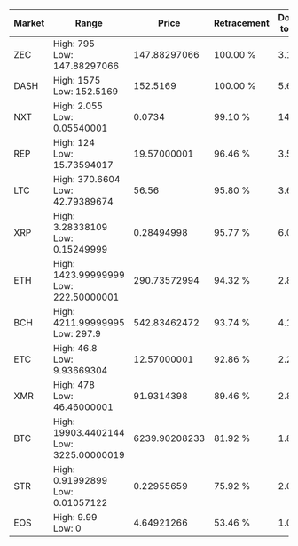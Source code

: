 | Market | Range | Price| Retracement | Doubles to 50% |
| --- | --- | --- | --- | --- |
| ZEC | High: 795<br />Low: 147.88297066 | 147.88297066 | 100.00 % | 3.19 |
| DASH | High: 1575<br />Low: 152.5169 | 152.5169 | 100.00 % | 5.66 |
| NXT | High: 2.055<br />Low: 0.05540001 | 0.0734 | 99.10 % | 14.38 |
| REP | High: 124<br />Low: 15.73594017 | 19.57000001 | 96.46 % | 3.57 |
| LTC | High: 370.6604<br />Low: 42.79389674 | 56.56 | 95.80 % | 3.66 |
| XRP | High: 3.28338109<br />Low: 0.15249999 | 0.28494998 | 95.77 % | 6.03 |
| ETH | High: 1423.99999999<br />Low: 222.50000001 | 290.73572994 | 94.32 % | 2.83 |
| BCH | High: 4211.99999995<br />Low: 297.9 | 542.83462472 | 93.74 % | 4.15 |
| ETC | High: 46.8<br />Low: 9.93669304 | 12.57000001 | 92.86 % | 2.26 |
| XMR | High: 478<br />Low: 46.46000001 | 91.9314398 | 89.46 % | 2.85 |
| BTC | High: 19903.4402144<br />Low: 3225.00000019 | 6239.90208233 | 81.92 % | 1.85 |
| STR | High: 0.91992899<br />Low: 0.01057122 | 0.22955659 | 75.92 % | 2.03 |
| EOS | High: 9.99<br />Low: 0 | 4.64921266 | 53.46 % | 1.07 |
